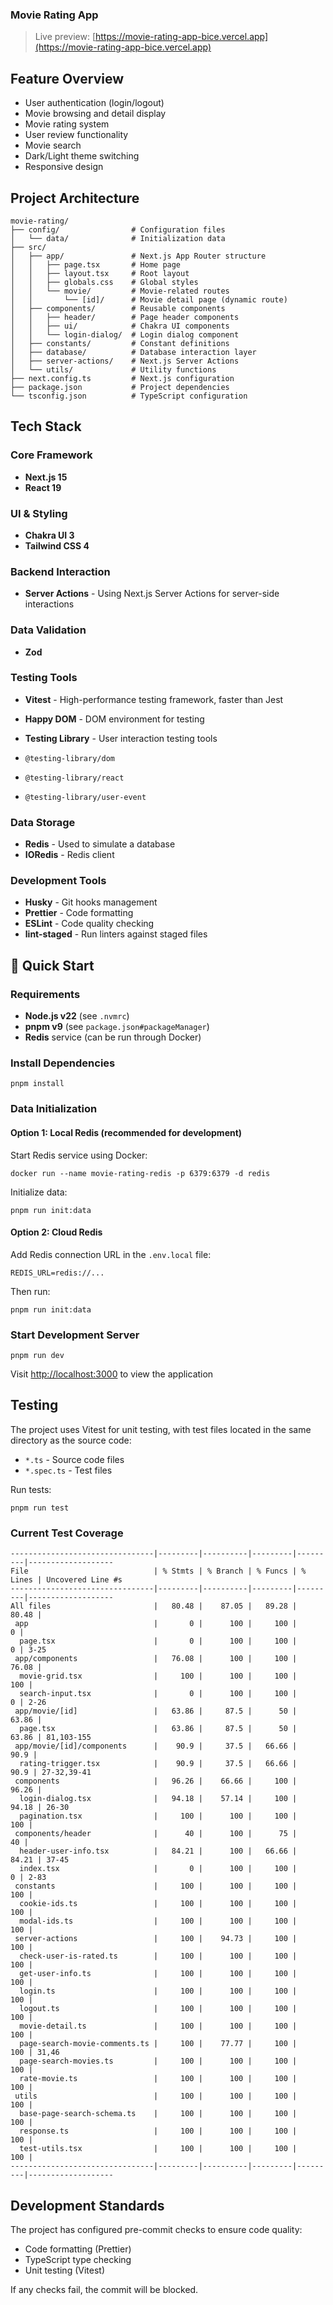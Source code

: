 ### Movie Rating App

> Live preview: [https://movie-rating-app-bice.vercel.app](https://movie-rating-app-bice.vercel.app)

## Feature Overview

- User authentication (login/logout)
- Movie browsing and detail display
- Movie rating system
- User review functionality
- Movie search
- Dark/Light theme switching
- Responsive design

## Project Architecture

```plaintext
movie-rating/
├── config/                # Configuration files
│   └── data/              # Initialization data
├── src/
│   ├── app/               # Next.js App Router structure
│   │   ├── page.tsx       # Home page
│   │   ├── layout.tsx     # Root layout
│   │   ├── globals.css    # Global styles
│   │   └── movie/         # Movie-related routes
│   │       └── [id]/      # Movie detail page (dynamic route)
│   ├── components/        # Reusable components
│   │   ├── header/        # Page header components
│   │   ├── ui/            # Chakra UI components
│   │   └── login-dialog/  # Login dialog component
│   ├── constants/         # Constant definitions
│   ├── database/          # Database interaction layer
│   ├── server-actions/    # Next.js Server Actions
│   └── utils/             # Utility functions
├── next.config.ts         # Next.js configuration
├── package.json           # Project dependencies
└── tsconfig.json          # TypeScript configuration
```

## Tech Stack

### Core Framework

- **Next.js 15**
- **React 19**

### UI & Styling

- **Chakra UI 3**
- **Tailwind CSS 4**

### Backend Interaction

- **Server Actions** - Using Next.js Server Actions for server-side interactions

### Data Validation

- **Zod**

### Testing Tools

- **Vitest** - High-performance testing framework, faster than Jest
- **Happy DOM** - DOM environment for testing
- **Testing Library** - User interaction testing tools

- `@testing-library/dom`
- `@testing-library/react`
- `@testing-library/user-event`

### Data Storage

- **Redis** - Used to simulate a database
- **IORedis** - Redis client

### Development Tools

- **Husky** - Git hooks management
- **Prettier** - Code formatting
- **ESLint** - Code quality checking
- **lint-staged** - Run linters against staged files

## 🚀 Quick Start

### Requirements

- **Node.js v22** (see `.nvmrc`)
- **pnpm v9** (see `package.json#packageManager`)
- **Redis** service (can be run through Docker)

### Install Dependencies

```shellscript
pnpm install
```

### Data Initialization

#### Option 1: Local Redis (recommended for development)

Start Redis service using Docker:

```shellscript
docker run --name movie-rating-redis -p 6379:6379 -d redis
```

Initialize data:

```shellscript
pnpm run init:data
```

#### Option 2: Cloud Redis

Add Redis connection URL in the `.env.local` file:

```plaintext
REDIS_URL=redis://...
```

Then run:

```shellscript
pnpm run init:data
```

### Start Development Server

```shellscript
pnpm run dev
```

Visit [http://localhost:3000](http://localhost:3000) to view the application

## Testing

The project uses Vitest for unit testing, with test files located in the same directory as the source code:

- `*.ts` - Source code files
- `*.spec.ts` - Test files

Run tests:

```shellscript
pnpm run test
```

### Current Test Coverage

```plaintext
--------------------------------|---------|----------|---------|---------|-------------------
File                            | % Stmts | % Branch | % Funcs | % Lines | Uncovered Line #s
--------------------------------|---------|----------|---------|---------|-------------------
All files                       |   80.48 |    87.05 |   89.28 |   80.48 |
 app                            |       0 |      100 |     100 |       0 |
  page.tsx                      |       0 |      100 |     100 |       0 | 3-25
 app/components                 |   76.08 |      100 |     100 |   76.08 |
  movie-grid.tsx                |     100 |      100 |     100 |     100 |
  search-input.tsx              |       0 |      100 |     100 |       0 | 2-26
 app/movie/[id]                 |   63.86 |     87.5 |      50 |   63.86 |
  page.tsx                      |   63.86 |     87.5 |      50 |   63.86 | 81,103-155
 app/movie/[id]/components      |    90.9 |     37.5 |   66.66 |    90.9 |
  rating-trigger.tsx            |    90.9 |     37.5 |   66.66 |    90.9 | 27-32,39-41
 components                     |   96.26 |    66.66 |     100 |   96.26 |
  login-dialog.tsx              |   94.18 |    57.14 |     100 |   94.18 | 26-30
  pagination.tsx                |     100 |      100 |     100 |     100 |
 components/header              |      40 |      100 |      75 |      40 |
  header-user-info.tsx          |   84.21 |      100 |   66.66 |   84.21 | 37-45
  index.tsx                     |       0 |      100 |     100 |       0 | 2-83
 constants                      |     100 |      100 |     100 |     100 |
  cookie-ids.ts                 |     100 |      100 |     100 |     100 |
  modal-ids.ts                  |     100 |      100 |     100 |     100 |
 server-actions                 |     100 |    94.73 |     100 |     100 |
  check-user-is-rated.ts        |     100 |      100 |     100 |     100 |
  get-user-info.ts              |     100 |      100 |     100 |     100 |
  login.ts                      |     100 |      100 |     100 |     100 |
  logout.ts                     |     100 |      100 |     100 |     100 |
  movie-detail.ts               |     100 |      100 |     100 |     100 |
  page-search-movie-comments.ts |     100 |    77.77 |     100 |     100 | 31,46
  page-search-movies.ts         |     100 |      100 |     100 |     100 |
  rate-movie.ts                 |     100 |      100 |     100 |     100 |
 utils                          |     100 |      100 |     100 |     100 |
  base-page-search-schema.ts    |     100 |      100 |     100 |     100 |
  response.ts                   |     100 |      100 |     100 |     100 |
  test-utils.tsx                |     100 |      100 |     100 |     100 |
--------------------------------|---------|----------|---------|---------|-------------------
```

## Development Standards

The project has configured pre-commit checks to ensure code quality:

- Code formatting (Prettier)
- TypeScript type checking
- Unit testing (Vitest)

If any checks fail, the commit will be blocked.
